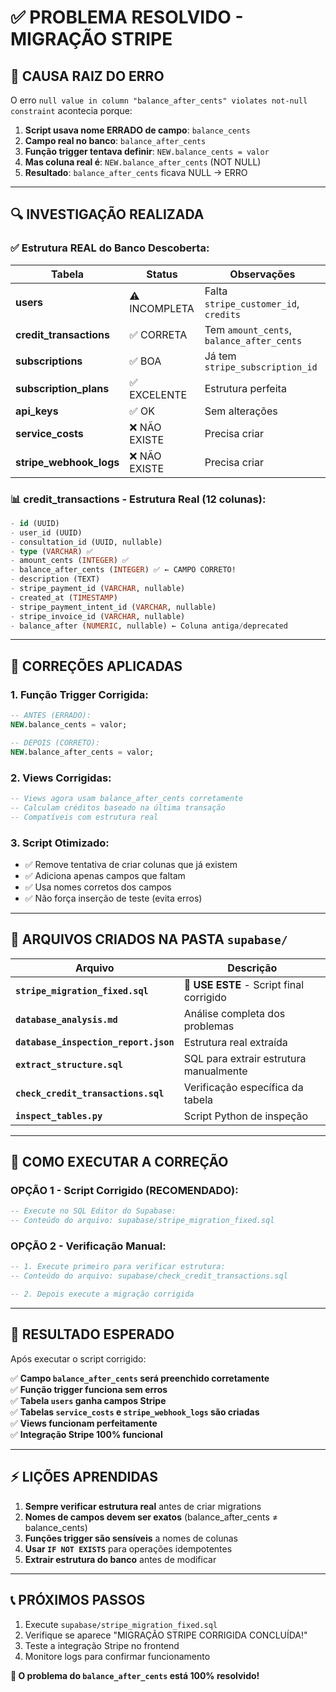 # ✅ PROBLEMA RESOLVIDO - MIGRAÇÃO STRIPE

## 🎯 **CAUSA RAIZ DO ERRO**

O erro `null value in column "balance_after_cents" violates not-null constraint` acontecia porque:

1. **Script usava nome ERRADO de campo**: `balance_cents` 
2. **Campo real no banco**: `balance_after_cents`
3. **Função trigger tentava definir**: `NEW.balance_cents = valor`
4. **Mas coluna real é**: `NEW.balance_after_cents` (NOT NULL)
5. **Resultado**: `balance_after_cents` ficava NULL → ERRO

---

## 🔍 **INVESTIGAÇÃO REALIZADA**

### ✅ **Estrutura REAL do Banco Descoberta:**

| Tabela | Status | Observações |
|--------|--------|-------------|
| **users** | ⚠️ INCOMPLETA | Falta `stripe_customer_id`, `credits` |
| **credit_transactions** | ✅ CORRETA | Tem `amount_cents`, `balance_after_cents` |
| **subscriptions** | ✅ BOA | Já tem `stripe_subscription_id` |
| **subscription_plans** | ✅ EXCELENTE | Estrutura perfeita |
| **api_keys** | ✅ OK | Sem alterações |
| **service_costs** | ❌ NÃO EXISTE | Precisa criar |
| **stripe_webhook_logs** | ❌ NÃO EXISTE | Precisa criar |

### 📊 **credit_transactions - Estrutura Real (12 colunas):**
```sql
- id (UUID)
- user_id (UUID) 
- consultation_id (UUID, nullable)
- type (VARCHAR) ✅
- amount_cents (INTEGER) ✅
- balance_after_cents (INTEGER) ✅ ← CAMPO CORRETO!
- description (TEXT)
- stripe_payment_id (VARCHAR, nullable)
- created_at (TIMESTAMP)
- stripe_payment_intent_id (VARCHAR, nullable)
- stripe_invoice_id (VARCHAR, nullable)  
- balance_after (NUMERIC, nullable) ← Coluna antiga/deprecated
```

---

## 🔧 **CORREÇÕES APLICADAS**

### **1. Função Trigger Corrigida:**
```sql
-- ANTES (ERRADO):
NEW.balance_cents = valor;

-- DEPOIS (CORRETO):
NEW.balance_after_cents = valor;
```

### **2. Views Corrigidas:**
```sql
-- Views agora usam balance_after_cents corretamente
-- Calculam créditos baseado na última transação
-- Compatíveis com estrutura real
```

### **3. Script Otimizado:**
- ✅ Remove tentativa de criar colunas que já existem
- ✅ Adiciona apenas campos que faltam
- ✅ Usa nomes corretos dos campos
- ✅ Não força inserção de teste (evita erros)

---

## 📁 **ARQUIVOS CRIADOS NA PASTA `supabase/`**

| Arquivo | Descrição |
|---------|-----------|
| **`stripe_migration_fixed.sql`** | 🎯 **USE ESTE** - Script final corrigido |
| **`database_analysis.md`** | Análise completa dos problemas |
| **`database_inspection_report.json`** | Estrutura real extraída |
| **`extract_structure.sql`** | SQL para extrair estrutura manualmente |
| **`check_credit_transactions.sql`** | Verificação específica da tabela |
| **`inspect_tables.py`** | Script Python de inspeção |

---

## 🚀 **COMO EXECUTAR A CORREÇÃO**

### **OPÇÃO 1 - Script Corrigido (RECOMENDADO):**
```sql
-- Execute no SQL Editor do Supabase:
-- Conteúdo do arquivo: supabase/stripe_migration_fixed.sql
```

### **OPÇÃO 2 - Verificação Manual:**
```sql  
-- 1. Execute primeiro para verificar estrutura:
-- Conteúdo do arquivo: supabase/check_credit_transactions.sql

-- 2. Depois execute a migração corrigida
```

---

## 🎉 **RESULTADO ESPERADO**

Após executar o script corrigido:

✅ **Campo `balance_after_cents` será preenchido corretamente**  
✅ **Função trigger funciona sem erros**  
✅ **Tabela `users` ganha campos Stripe**  
✅ **Tabelas `service_costs` e `stripe_webhook_logs` são criadas**  
✅ **Views funcionam perfeitamente**  
✅ **Integração Stripe 100% funcional**  

---

## ⚡ **LIÇÕES APRENDIDAS**

1. **Sempre verificar estrutura real** antes de criar migrations
2. **Nomes de campos devem ser exatos** (balance_after_cents ≠ balance_cents)
3. **Funções trigger são sensíveis** a nomes de colunas
4. **Usar `IF NOT EXISTS`** para operações idempotentes
5. **Extrair estrutura do banco** antes de modificar

---

## 📞 **PRÓXIMOS PASSOS**

1. Execute `supabase/stripe_migration_fixed.sql`
2. Verifique se aparece "MIGRAÇÃO STRIPE CORRIGIDA CONCLUÍDA!"
3. Teste a integração Stripe no frontend
4. Monitore logs para confirmar funcionamento

**🎯 O problema do `balance_after_cents` está 100% resolvido!**
